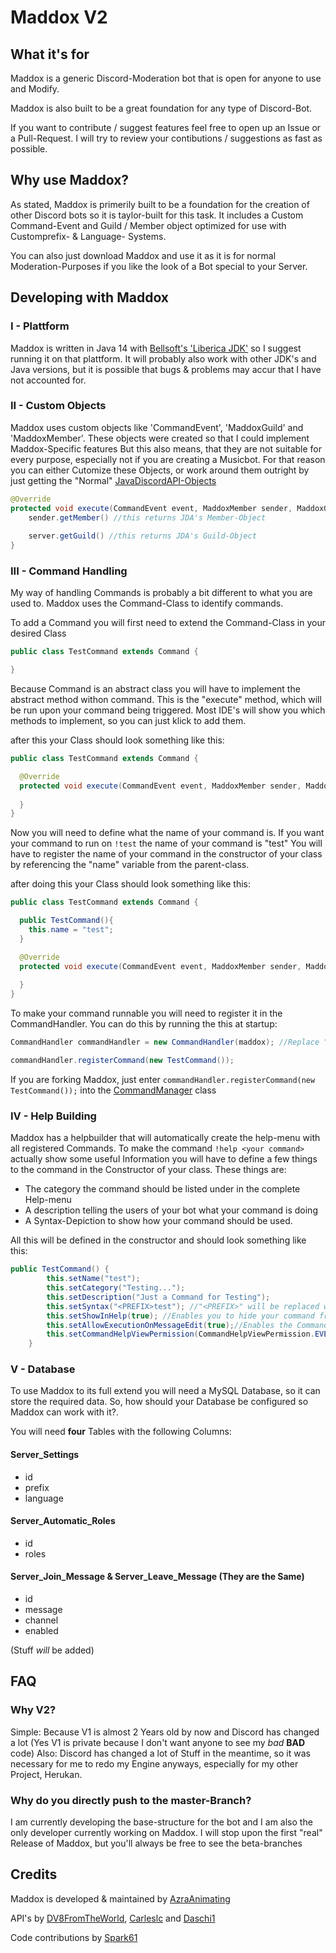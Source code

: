 # Maddox V2

## What it's for

Maddox is a generic Discord-Moderation bot that is open for anyone to use and Modify.

Maddox is also built to be a great foundation for any type of Discord-Bot.

If you want to contribute / suggest features feel free to open up an Issue or a Pull-Request.
I will try to review your contibutions / suggestions as fast as possible.

## Why use Maddox?

As stated, Maddox is primerily built to be a foundation for the creation of other Discord bots so it is taylor-built for this task.
It includes a Custom Command-Event and Guild / Member object optimized for use with Customprefix- & Language- Systems.

You can also just download Maddox and use it as it is for normal Moderation-Purposes if you like the look of a Bot special to your Server.

## Developing with Maddox 

### I - Plattform

Maddox is written in Java 14 with [Bellsoft's 'Liberica JDK'](https://bell-sw.com/) so I suggest running it on that plattform. It will probably also work with
other JDK's and Java versions, but it is possible that bugs & problems may accur that I have not accounted for.

### II - Custom Objects

Maddox uses custom objects like 'CommandEvent', 'MaddoxGuild' and 'MaddoxMember'. These objects were created so that I could implement Maddox-Specific features
But this also means, that they are not suitable for every purpose, especially not if you are creating a Musicbot.
For that reason you can either Cutomize these Objects, or work around them outright by just getting the "Normal" [JavaDiscordAPI-Objects](https://github.com/DV8FromTheWorld/JDA)

```Java
@Override
protected void execute(CommandEvent event, MaddoxMember sender, MaddoxGuild server) {
    sender.getMember() //this returns JDA's Member-Object
    
    server.getGuild() //this returns JDA's Guild-Object
}
 ```

### III - Command Handling

My way of handling Commands is probably a bit different to what you are used to.
Maddox uses the Command-Class to identify commands.

To add a Command you will first need to extend the Command-Class in your desired Class

```Java
public class TestCommand extends Command {

}
```

Because Command is an abstract class you will have to implement the abstract method withon command. This is the "execute" method, which will be run upon your command
being triggered.
Most IDE's will show you which methods to implement, so you can just klick to add them.

after this your Class should look something like this:

```Java
public class TestCommand extends Command {

  @Override
  protected void execute(CommandEvent event, MaddoxMember sender, MaddoxGuild server) {
  
  }
}
```

Now you will need to define what the name of your command is.
If you want your command to run on ``!test`` the name of your command is "test"
You will have to register the name of your command in the constructor of your class by referencing the "name" variable from the parent-class.

after doing this your Class should look something like this:

```Java
public class TestCommand extends Command {

  public TestCommand(){
    this.name = "test";
  }

  @Override
  protected void execute(CommandEvent event, MaddoxMember sender, MaddoxGuild server) {
  
  }
}
```

To make your command runnable you will need to register it in the CommandHandler.
You can do this by running the this at startup:

```Java
CommandHandler commandHandler = new CommandHandler(maddox); //Replace "maddox" with the name of your Maddox-object

commandHandler.registerCommand(new TestCommand());
```
If you are forking Maddox, just enter ``commandHandler.registerCommand(new TestCommand());`` into the [CommandManager](https://github.com/Zyonic-Software/Maddox-V2/blob/master/src/main/java/com/zyonicsoftware/maddox/core/management/CommandManager.java) class

### IV - Help Building

Maddox has a helpbuilder that will automatically create the help-menu with all registered Commands.
To make the command ``!help <your command>`` actually show some useful Information you will have to define a few things to the command in the Constructor of your class.
These things are:

- The category the command should be listed under in the complete Help-menu
- A description telling the users of your bot what your command is doing
- A Syntax-Depiction to show how your command should be used.

All this will be defined in the constructor and should look something like this:

```Java
public TestCommand() {
        this.setName("test");
        this.setCategory("Testing...");
        this.setDescription("Just a Command for Testing");
        this.setSyntax("<PREFIX>test"); //"<PREFIX>" will be replaced with the set Prefix.
        this.setShowInHelp(true); //Enables you to hide your command from the help menu - enabled by default
        this.setAllowExecutionOnMessageEdit(true);//Enables the Command to be run when the Message is edited
        this.setCommandHelpViewPermission(CommandHelpViewPermission.EVERYONE); //defines who can see the command
    }
```

### V - Database

To use Maddox to its full extend you will need a MySQL Database, so it can store the required data.
So, how should your Database be configured so Maddox can work with it?.

You will need **four** Tables with the following Columns:

#### Server_Settings

- id
- prefix
- language

#### Server_Automatic_Roles

- id
- roles

#### Server_Join_Message & Server_Leave_Message (They are the Same)

- id
- message
- channel
- enabled


(Stuff *will* be added)

## FAQ

### Why V2?
Simple: Because V1 is almost 2 Years old by now and Discord has changed a lot (Yes V1 is private because I don't want anyone to see my
*bad* **BAD** code) Also: Discord has changed a lot of Stuff in the meantime, so it was necessary for me to redo my Engine anyways, especially for
my other Project, Herukan.

### Why do you directly push to the master-Branch?
I am currently developing the base-structure for the bot and I am also the only developer currently working on Maddox. I will stop upon the first "real" Release of Maddox,
but you'll always be free to see the beta-branches

## Credits

Maddox is developed & maintained by [AzraAnimating](https://github.com/AzraAnimating)

API's by [DV8FromTheWorld](https://github.com/DV8FromTheWorld), [Carleslc](https://github.com/Carleslc) and [Daschi1](https://github.com/Daschi1)

Code contributions by [Spark61](https://github.com/Spark61)
